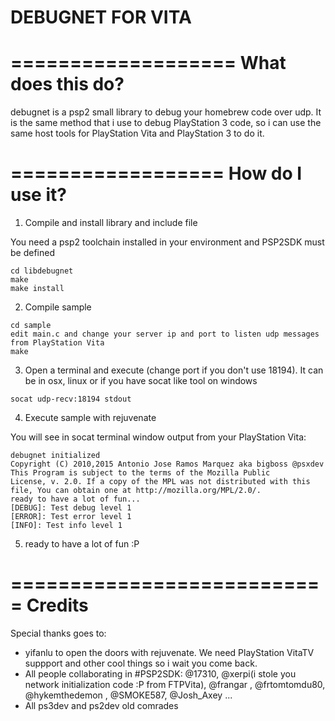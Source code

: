 DEBUGNET FOR VITA
=================
 
===================
 What does this do?
===================
 
  debugnet is a psp2 small library to debug your homebrew code over udp. It is the same method that i use to debug PlayStation 3 code, so i can use the same host tools for PlayStation Vita and PlayStation 3 to do it.
  
==================
  How do I use it?
==================

 1) Compile and install library and include file

  You need a psp2 toolchain installed in your environment and PSP2SDK must be defined
  
  ```
  cd libdebugnet
  make
  make install
  ```
  
 2) Compile sample
  
  ```
  cd sample
  edit main.c and change your server ip and port to listen udp messages from PlayStation Vita
  make
  ```

 3) Open a terminal and execute (change port if you don't use 18194). It can be in osx, linux or if you have socat like tool on windows
   
  ```
  socat udp-recv:18194 stdout 
  ```
  
 4) Execute sample with rejuvenate
 
 You will see in socat terminal window output from your PlayStation Vita:
 
 ```
 debugnet initialized
 Copyright (C) 2010,2015 Antonio Jose Ramos Marquez aka bigboss @psxdev
 This Program is subject to the terms of the Mozilla Public
 License, v. 2.0. If a copy of the MPL was not distributed with this
 file, You can obtain one at http://mozilla.org/MPL/2.0/.
 ready to have a lot of fun...
 [DEBUG]: Test debug level 1
 [ERROR]: Test error level 1
 [INFO]: Test info level 1
 ```
 
 5) ready to have a lot of fun :P
  
===========================
  Credits
===========================
  
  Special thanks goes to:
  
  - yifanlu to open the doors with rejuvenate. We need PlayStation VitaTV suppport and other cool things so i wait you come back.
  - All people collaborating in #PSP2SDK: @17310, @xerpi(i stole you network initialization code :P from FTPVita), @frangar , @frtomtomdu80, @hykemthedemon , @SMOKE587, @Josh_Axey ... 
  - All ps3dev and ps2dev old comrades
  